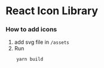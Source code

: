 # React Icon Library

### How to add icons

1. add svg file in `/assets`
2. Run

```bash
    yarn build
```
